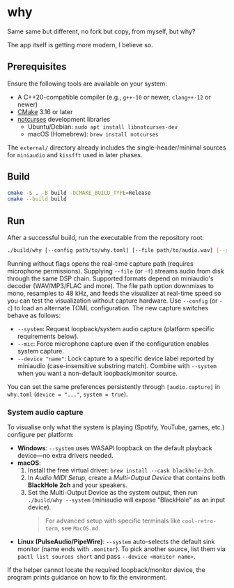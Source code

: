 # why

Same same but different, no fork but copy, from myself, but why?

The app itself is getting more modern, I believe so.

## Prerequisites

Ensure the following tools are available on your system:

- A C++20-compatible compiler (e.g., `g++-10` or newer, `clang++-12` or newer)
- [CMake](https://cmake.org/) 3.16 or later
- [notcurses](https://github.com/dankamongmen/notcurses) development libraries
  - Ubuntu/Debian: `sudo apt install libnotcurses-dev`
  - macOS (Homebrew): `brew install notcurses`

The `external/` directory already includes the single-header/minimal sources for `miniaudio` and `kissfft` used in later phases.

## Build

```bash
cmake -S . -B build -DCMAKE_BUILD_TYPE=Release
cmake --build build
```

## Run

After a successful build, run the executable from the repository root:

```bash
./build/why [--config path/to/why.toml] [--file path/to/audio.wav] [--system] [--mic] [--device "name"]
```

Running without flags opens the real-time capture path (requires microphone permissions). Supplying `--file` (or `-f`) streams audio from disk through the same DSP chain. Supported formats depend on miniaudio's decoder (WAV/MP3/FLAC and more). The file path option downmixes to mono, resamples to 48 kHz, and feeds the visualizer at real-time speed so you can test the visualization without capture hardware. Use `--config` (or `-c`) to load an alternate TOML configuration. The new capture switches behave as follows:

- `--system`: Request loopback/system audio capture (platform specific requirements below).
- `--mic`: Force microphone capture even if the configuration enables system capture.
- `--device "name"`: Lock capture to a specific device label reported by miniaudio (case-insensitive substring match). Combine with `--system` when you want a non-default loopback/monitor source.

You can set the same preferences persistently through `[audio.capture]` in `why.toml` (`device = "..."`, `system = true`).

### System audio capture

To visualise only what the system is playing (Spotify, YouTube, games, etc.) configure per platform:

- **Windows**: `--system` uses WASAPI loopback on the default playback device—no extra drivers needed.
- **macOS**:
  1. Install the free virtual driver: `brew install --cask blackhole-2ch`.
  2. In _Audio MIDI Setup_, create a _Multi-Output Device_ that contains both **BlackHole 2ch** and your speakers.
  3. Set the Multi-Output Device as the system output, then run `./build/why --system` (miniaudio will expose “BlackHole” as an input device).
     > For advanced setup with specific terminals like `cool-retro-term`, see `MacOS.md`.
- **Linux (PulseAudio/PipeWire)**: `--system` auto-selects the default sink monitor (name ends with `.monitor`). To pick another source, list them via `pactl list sources short` and pass `--device <monitor name>`.

If the helper cannot locate the required loopback/monitor device, the program prints guidance on how to fix the environment.
